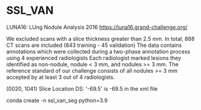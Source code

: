# SSL_VAN


LUNA16: LUng Nodule Analysis 2016
https://luna16.grand-challenge.org/

We excluded scans with a slice thickness greater than 2.5 mm. In total, 888 CT scans are included (843 training - 45 validation)
The data contains annotations which were collected during a two-phase annotation process using 4 experienced radiologists
Each radiologist marked lesions they identified as non-nodule, nodule < 3 mm, and nodules >= 3 mm.
The reference standard of our challenge consists of all nodules >= 3 mm accepted by at least 3 out of 4 radiologists.

(0020, 1041) Slice Location                      DS: '-69.5' is <imageZposition>-69.5</imageZposition> in the xml file

conda create -n ssl_van_seg python=3.9